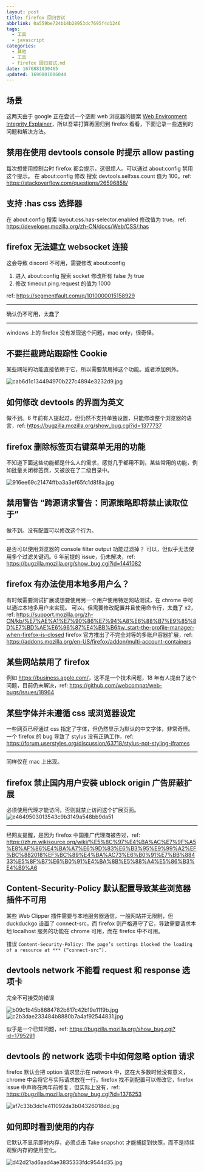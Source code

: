 ```yaml
---
layout: post
title: firefox 回归尝试
abbrlink: 0a559be724b14b28953dc7695f4d1246
tags:
  - 工具
  - javascript
categories:
  - 其他
  - 工具
  - firefox 回归尝试.md
date: 1676881030465
updated: 1690801006044
---
```


## 场景

这两天由于 google 正在尝试一个垄断 web 浏览器的提案 [Web Environment Integrity Explainer](https://github.com/RupertBenWiser/Web-Environment-Integrity/blob/main/explainer.md#introduction)，所以吾辈打算再回归到 firefox 看看，下面记录一些遇到的问题和解决方法。

## 禁用在使用 devtools console 时提示 allow pasting

每次想使用控制台时 firefox 都会提示，这很烦人。可以通过 about:config 禁用这个提示。
在 about:config 修改 搜索 devtools.selfxss.count 值为 100。ref: <https://stackoverflow.com/questions/26596858/>

## 支持 :has css 选择器

在 about:config 搜索 layout.css.has-selector.enabled 修改值为 true。ref: <https://developer.mozilla.org/zh-CN/docs/Web/CSS/:has>

## firefox 无法建立 websocket 连接

这会导致 discord 不可用，需要修改 about:config

1. 进入 about:config 搜索 socket 修改所有 false 为 true
2. 修改 timeout.ping.request 的值为 1000

ref: <https://segmentfault.com/q/1010000015158929>

***

确认仍不可用，太蠢了

***

windows 上的 firefox 没有发现这个问题，mac only，很奇怪。

## 不要拦截跨站跟踪性 Cookie

某些网站的功能直接依赖于它，所以需要禁用掉这个功能。或者添加例外。

![cab6d1c134494970b227c4894e3232d9.jpg](/resources/cab6d1c134494970b227c4894e3232d9.jpg)

## 如何修改 devtools 的界面为英文

做不到。6 年前有人提起过，但仍然不支持单独设置，只能修改整个浏览器的语言，ref: <https://bugzilla.mozilla.org/show_bug.cgi?id=1377737>

## firefox 删除标签页右键菜单无用的功能

不知道下面这些功能都是什么人的需求，感觉几乎都用不到，某些常用的功能，例如批量关闭标签页，又被放在了二级目录中。

![916ee69c21474ffba3a3ef65fc1d8f8a.jpg](/resources/916ee69c21474ffba3a3ef65fc1d8f8a.jpg)

## 禁用警告 “跨源请求警告：同源策略即将禁止读取位于”

做不到。没有配置可以修改这个行为。

***

是否可以使用浏览器的 console filter output 功能过滤掉？
可以，但似乎无法使用多个过滤关键词。6 年前提的 issue，仍未解决，ref: <https://bugzilla.mozilla.org/show_bug.cgi?id=1441082>

## firefox 有办法使用本地多用户么？

有时候需要测试扩展或想要使用另一个用户使用特定网站测试，在 chrome 中可以通过本地多用户来实现。
可以。但需要修改配置并且使用命令行，太蠢了 x2，ref: <https://support.mozilla.org/zh-CN/kb/%E7%AE%A1%E7%90%86%E7%94%A8%E6%88%B7%E9%85%8D%E7%BD%AE%E6%96%87%E4%BB%B6#w_start-the-profile-manager-when-firefox-is-closed>
firefox 官方推出了不完全对等的多账户容器扩展，ref: <https://addons.mozilla.org/en-US/firefox/addon/multi-account-containers>

## 某些网站禁用了 firefox

例如 <https://business.apple.com/>，这不是一个技术问题，18 年有人提出了这个问题，目前仍未解决，ref: <https://github.com/webcompat/web-bugs/issues/18964>

## 某些字体并未遵循 css 或浏览器设定

一些网页已经通过 css 指定了字体，但仍然显示为默认的中文字体，非常奇怪。一个 firefox 的 bug 导致了 stylus 没有正确工作，ref: <https://forum.userstyles.org/discussion/63718/stylus-not-styling-iframes>

***

同样仅在 mac 上出现。

## firefox 禁止国内用户安装 ublock origin 广告屏蔽扩展

必须使用代理才能访问，否则就禁止访问这个扩展页面。
![e4649503013543c9b3149a548bb9da51](/resources/e4649503013543c9b3149a548bb9da51.jpg)

***

经网友提醒，是因为 firefox 中国推广代理商被告过，ref: <https://zh.m.wikisource.org/wiki/%E5%8C%97%E4%BA%AC%E7%9F%A5%E8%AF%86%E4%BA%A7%E6%9D%83%E6%B3%95%E9%99%A2%EF%BC%882018%EF%BC%89%E4%BA%AC73%E6%B0%91%E7%BB%88433%E5%8F%B7%E6%B0%91%E4%BA%8B%E5%88%A4%E5%86%B3%E4%B9%A6>

## Content-Security-Policy 默认配置导致某些浏览器插件不可用

某些 Web Clipper 插件需要与本地服务器通信，一般网站并无限制，但 duckduckgo 设置了 connect-src，而 firefox 则严格遵守了它，导致需要请求本地 localhost 服务的功能在 chrome 可用，而在 firefox 中不可用。

错误 `Content-Security-Policy: The page’s settings blocked the loading of a resource at *** (“connect-src”).`

## devtools network 不能看 request 和 response 选项卡

完全不可接受的错误

![b09c1b45b8684782b617c42b19e1119b.jpg](/resources/b09c1b45b8684782b617c42b19e1119b.jpg)
![c2b3dae233484b8880b7a4af92544831.jpg](/resources/c2b3dae233484b8880b7a4af92544831.jpg)

似乎是一个已知问题，ref: <https://bugzilla.mozilla.org/show_bug.cgi?id=1795291>

## devtools 的 network 选项卡中如何忽略 option 请求

firefox 默认会把 option 请求显示在 network 中，这在大多数时候没有意义，chrome 中会将它与实际请求放在一行。firefox 找不到配置可以修改它，firefox issue 中声称在两年前修复，但实际上没有，ref: <https://bugzilla.mozilla.org/show_bug.cgi?id=1376253>

![af7c33b3dc1e411092da3b04326018dd.jpg](/resources/af7c33b3dc1e411092da3b04326018dd.jpg)

## 如何即时看到使用的内存

它默认不显示即时内存，必须点击 Take snapshot 才能捕捉到快照，而不是持续观察内存的使用变化。

![d42d21ad6aad4ae3835333fdc9544d35.jpg](/resources/d42d21ad6aad4ae3835333fdc9544d35.jpg)
